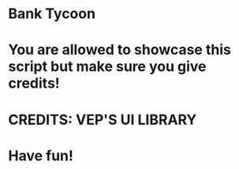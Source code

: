 # Bank Tycoon

# You are allowed to showcase this script but make sure you give credits!
# CREDITS: VEP'S UI LIBRARY
# Have fun!
